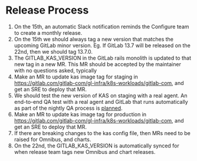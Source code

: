 # Release Process

1. On the 15th, an automatic Slack notification reminds the Configure team to create a monthly release.
1. On the 15th we should always tag a new version that matches the upcoming GitLab minor version. Eg. If GitLab 13.7 will be released on the 22nd, then we should tag 13.7.0.
1. The GITLAB_KAS_VERSION in the GitLab rails monolith is updated to that new tag in a new MR. This MR should be accepted by the maintainer with no questions asked, typically
1. Make an MR to update kas image tag for staging in https://gitlab.com/gitlab-com/gl-infra/k8s-workloads/gitlab-com, and get an SRE to deploy that MR.
1. We should test the new version of KAS on staging with a real agent. An end-to-end QA test with a real agent and GitLab that runs automatically as part of the nightly QA process is [planned](https://gitlab.com/groups/gitlab-org/-/epics/4949).
1. Make an MR to update kas image tag for production in https://gitlab.com/gitlab-com/gl-infra/k8s-workloads/gitlab-com, and get an SRE to deploy that MR.
1. If there are breaking changes to the kas config file, then MRs need to be raised for Omnibus, and charts.
1. On the 22nd, the GITLAB_KAS_VERSION is automatically synced for when release team tags new Omnibus and chart releases.
